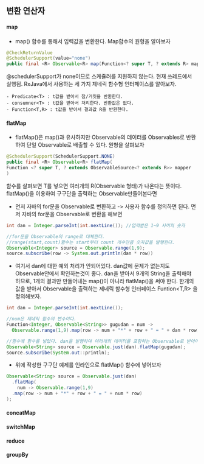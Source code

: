 ## 변환 연산자

#### map

- map() 함수를 통해서 입력값을 변환한다. Map함수의 원형을 알아보자

```Java
@CheckReturnValue
@SchedulerSupport(value="none")
public final <R> Observable<R> map(Function<? super T, ? extends R> mapper)
```

@schedulerSupport가 none이므로 스케쥴러를 지원하지 않는다. 현재 쓰레드에서 실행됨. RxJava에서 사용하는 세 가지 제네릭 함수형 인터페이스를 알아보자.

	- Predicate<T> : t값을 받아서 참/거짓을 반환한다.
	- consumner<T> : t값을 받아서 처리한다. 반환값은 없다.
	- Function<T,R> : t값을 받아서 결과값 R을 반환한다.

#### flatMap

- flatMap()은 map()과 유사하지만 Observable의 데이터를 Observables로 반환하여 단일 Observable로 배출할 수 있다. 원형을 살펴보자

```java
@SchedulerSupport(SchedulerSupport.NONE)
public final <R> Observable<R> flatMap(
Function <? super T, ? extends ObservableSource<? extends R>> mapper
)
```

함수를 살펴보면 T를 넣으면 여러개의 R(Observable 형태)가 나온다는 뜻이다. flatMap()을 이용하여 구구단을 출력하는 Observable만들어본다면

- 먼저 자바의 for문을 Observable로 변환하고 -> 사용자 함수를 정의하면 된다. 먼저 자바의 for문을 Observable로 변환을 해보면

```Java
int dan = Integer.parseInt(int.nextLine()); //입력받은 1~9 사이의 숫자

//for문을 Observable의 range로 대체한다.
//range(start,count)함수는 start부터 count 개수만큼 숫자값을 발행한다.
Observable<Integer> source = Observable.range(1,9); 
source.subscribe(row -> System.out.println(dan * row))
```

- 여기서 dan에 대한 예외 처리가 안되어있다. dan값에 문제가 없는지도 Observable안에서 확인하는것이 좋다. dan을 받아서 9개의 String을 출력해야 하므로, 1개의 결과만 만들어내는 map()이 아니라 flatMap()을 써야 한다.  한개의 값을 받아서 Observable을 출력하는 제네릭 함수형 인터페이스 Funtion<T,R> 을 정의해보자.

```java
int dan = Integer.parseInt(int.nextLine());

//num은 제네릭 함수의 변수이다.
Function<Integer, Observable<String>> gugudan = num -> 
  Observable.range(1,9).map(row -> num + "*" + row + " = " + dan * row);

//함수에 함수를 넣었다. dan을 발행하여 여러개의 데이터를 포함하는 Observable로 받아야 하므로 flatMap()을 쓴것.
Observable<String> source = Observable.just(dan).flatMap(gugudan);
source.subscribe(System.out::println);
```

- 위에 작성한 구구단 예제를 인라인으로 flatMap() 함수에 넣어보자

```java
Observable<String> source = Observable.just(dan)
  .flatMap(
	num -> Observable.range(1,9)
  .map(row -> num + "*" + row + " = " + num * row) 
);
```

#### concatMap

#### switchMap

#### reduce

#### groupBy

